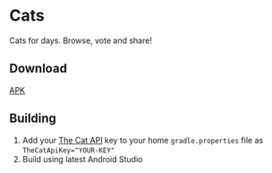 # Cats
Cats for days. Browse, vote and share!
## Download
[APK](https://www.dropbox.com/s/gli8m0rb8hxesny/Cats.apk?dl=0)
## Building
1. Add your [The Cat API](http://thecatapi.com/) key to your home `gradle.properties` file as `TheCatApiKey="YOUR-KEY"`
2. Build using latest Android Studio
